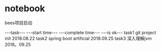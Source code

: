 # notebook

bees项目启动


---task---                                   ---start time---        ---complete time---             ---is ok---
task1 git project init                       2018.08.22
task2 spring boot artificial                 2018.09.25
task3 深入理解jvm                             2018。09.25
